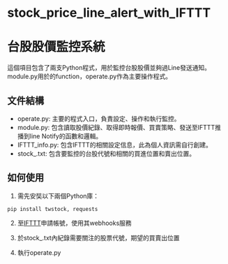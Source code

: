 # stock_price_line_alert_with_IFTTT
 # 台股股價監控系統

這個項目包含了兩支Python程式，用於監控台股股價並夠過Line發送通知。
module.py用於的function，operate.py作為主要操作程式。

## 文件結構
- operate.py: 主要的程式入口，負責設定、操作和執行監控。
- module.py: 包含讀取股價紀錄、取得即時報價、買賣策略、發送至IFTTT推播到line Notify的函數和邏輯。
- IFTTT_info.py: 包含IFTTT的相關設定信息，此為個人資訊需自行創建。
- stock_.txt: 包含要監控的台股代號和相關的買進位置和賣出位置。

## 如何使用

1. 需先安奘以下兩個Python庫：

```shell
pip install twstock, requests
```

2. 至[IFTTT]("https://ifttt.com")申請帳號，使用其webhooks服務

3. 於stock_.txt內紀錄需要關注的股票代號，期望的買賣出位置

4. 執行operate.py



